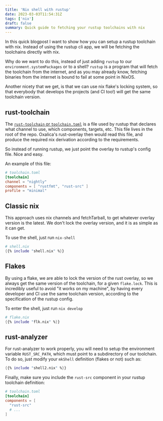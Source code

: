 ```yaml
---
title: 'Nix shell with rustup'
date: 2023-03-03T11:54:31Z
tags: ['nix']
draft: false
summary: Quick guide to fetching your rustup toolchains with nix
---
```


In this quick blogpost I want to show how you can setup a rustup toolchain with nix. Instead of using the rustup cli app, we will be fetching the toolchains directly with nix.

Why do we want to do this, instead of just adding `rustup` to our `environment.systemPackages` or to a shell? `rustup` is a program that will fetch the toolchain from the internet, and as you may already know, fetching binaries from the internet is bound to fail at some point in NixOS.

Another nicety that we get, is that we can use nix flake's locking system, so that everybody that develops the projects (and CI too!) will get the same toolchain version.

## rust-toolchain

The [`rust-toolchain` or `toolchain.toml`](https://rust-lang.github.io/rustup/overrides.html#the-toolchain-file)  is a file used by rustup that declares what channel to use, which components, targets, etc. This file lives in the root of the repo. Oxalica's rust-overlay then would read this file, and produce the required nix derivation according to the requirements.

So instead of running rustup, we just point the overlay to rustup's config file. Nice and easy.

An example of this file:
```toml
# toolchain.toml
[toolchain]
channel = "nightly"
components = [ "rustfmt", "rust-src" ]
profile = "minimal"
```

## Classic nix

This approach uses nix channels and fetchTarball, to get whatever overlay version is the latest. We don't lock the overlay version, and it is as simple as it can get.

To use the shell, just run `nix-shell`

```nix
# shell.nix
{{% include "shell.nix" %}}
```



## Flakes

By using a flake, we are able to lock the version of the rust overlay, so we always get the same version of the toolchain, for a given `flake.lock`. This is incredibly useful to avoid "it works on my machine", by having every developer and CI use the same toolchain version, according to the specification of the rustup config.

To enter the shell, just run `nix develop`

```nix
# flake.nix
{{% include "flk.nix" %}}
```


## rust-analyzer

For rust-analyzer to work properly, you will need to setup the environment variable `RUST_SRC_PATH`, which must point to a subdirectory of our toolchain. To do so, just modify your `mkShell` definition (flakes or not) such as:

```nix
{{% include "shell2.nix" %}}
```

Finally, make sure you include the `rust-src` component in your rustup toolchain definition:

```toml
# toolchain.toml
[toolchain]
components = [
  "rust-src"
  # ...
]
```
